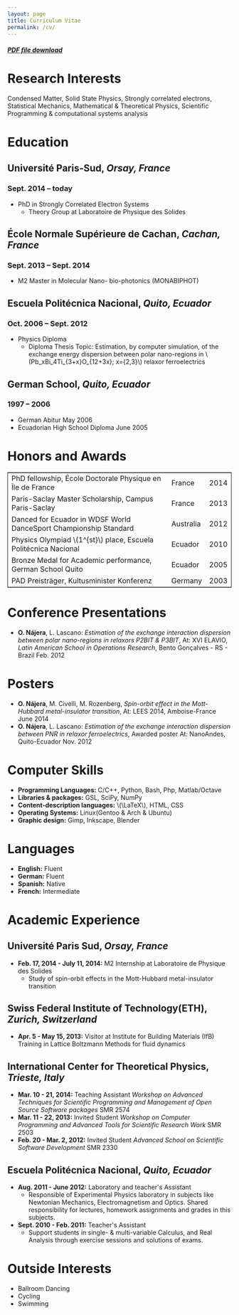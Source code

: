 ```yaml
---
layout: page
title: Curriculum Vitae
permalink: /cv/
---
```


##### [PDF file download](https://dl.dropbox.com/u/29005867/najera-cv.pdf)

# Research Interests

Condensed Matter, Solid State Physics, Strongly correlated electrons,
Statistical Mechanics, Mathematical & Theoretical Physics, Scientific
Programming & computational systems analysis

# Education

## **Université Paris-Sud**, *Orsay, France*

### **Sept. 2014 &#x2013; today**

-   PhD in Strongly Correlated Electron Systems
    -   Theory Group at Laboratoire de Physique des Solides

## **École Normale Supérieure de Cachan**, *Cachan, France*

### **Sept. 2013 &#x2013; Sept. 2014**

-   M2 Master in Molecular Nano- bio-photonics (MONABIPHOT)

## **Escuela Politécnica Nacional**, *Quito, Ecuador*

### **Oct. 2006 &#x2013; Sept. 2012**

-   Physics Diploma
    -   Diploma Thesis Topic: Estimation, by computer simulation, of the
        exchange energy dispersion between polar nano-regions in
        \\(Pb_xBi_4Ti_{3+x}O_{12+3x}; x=\{2,3\}\\) relaxor ferroelectrics

## **German School**, *Quito, Ecuador*

### **1997 &#x2013; 2006**

-   German Abitur May 2006
-   Ecuadorian High School Diploma June 2005

# Honors and Awards

<table border="2" cellspacing="0" cellpadding="6" rules="groups" frame="hsides">


<colgroup>
<col  class="org-left" />

<col  class="org-left" />

<col  class="org-right" />
</colgroup>
<tbody>
<tr>
<td class="org-left">PhD fellowship, École Doctorale Physique en Île de France</td>
<td class="org-left">France</td>
<td class="org-right">2014</td>
</tr>


<tr>
<td class="org-left">Paris-Saclay Master Scholarship, Campus Paris-Saclay</td>
<td class="org-left">France</td>
<td class="org-right">2013</td>
</tr>


<tr>
<td class="org-left">Danced for Ecuador in WDSF World DanceSport Championship Standard</td>
<td class="org-left">Australia</td>
<td class="org-right">2012</td>
</tr>


<tr>
<td class="org-left">Physics Olympiad \(1^{st}\) place, Escuela Politécnica Nacional</td>
<td class="org-left">Ecuador</td>
<td class="org-right">2010</td>
</tr>


<tr>
<td class="org-left">Bronze Medal for Academic performance, German School Quito</td>
<td class="org-left">Ecuador</td>
<td class="org-right">2005</td>
</tr>


<tr>
<td class="org-left">PAD Preisträger, Kultusminister Konferenz</td>
<td class="org-left">Germany</td>
<td class="org-right">2003</td>
</tr>
</tbody>
</table>

# Conference Presentations

-   **O. Nájera**, L. Lascano: *Estimation of the exchange interaction
    dispersion between polar nano-regions in relaxors P2BIT & P3BIT*, At:
    XVI ELAVIO, *Latin American School in Operations Research*, Bento
    Gonçalves - RS - Brazil Feb. 2012

# Posters

-   **O. Nájera**, M. Civelli, M. Rozenberg, *Spin-orbit effect in the
    Mott-Hubbard metal-insulator transition*, At: LEES 2014,
    Amboise-France June 2014
-   **O. Nájera**, L. Lascano: *Estimation of the exchange interaction
    dispersion between PNR in relaxor ferroelectrics*,  Awarded poster
    At: NanoAndes, Quito-Ecuador Nov. 2012

# Computer Skills

-   **Programming Languages:** C/C++, Python, Bash, Php, Matlab/Octave
-   **Libraries & packages:** GSL, SciPy, NumPy
-   **Content-description languages:** \\(\LaTeX\\), HTML, CSS
-   **Operating Systems:** Linux(Gentoo & Arch & Ubuntu)
-   **Graphic design:** Gimp, Inkscape, Blender

# Languages

-   **English:** Fluent
-   **German:** Fluent
-   **Spanish:** Native
-   **French:** Intermediate

# Academic Experience

## Université Paris Sud, *Orsay, France*

-   **Feb. 17, 2014 - July 11, 2014:** M2 Internship at Laboratoire de Physique des Solides
    -   Study of spin-orbit effects in the Mott-Hubbard metal-insulator transition

## Swiss Federal Institute of Technology(ETH), *Zurich, Switzerland*

-   **Apr. 5 - May 15, 2013:** Visitor at Institute for Building Materials (IfB)
    Training in Lattice Boltzmann Methods for fluid dynamics

## International Center for Theoretical Physics, *Trieste, Italy*

-   **Mar. 10 - 21, 2014:** Teaching Assistant
    *Workshop on Advanced Techniques for Scientific Programming and
    Management of Open Source Software packages* SMR 2574
-   **Mar. 11 - 22, 2013:** Invited Student
    *Workshop on Computer Programming and Advanced Tools for Scientific
    Research Work* SMR 2503
-   **Feb. 20 - Mar. 2, 2012:** Invited Student
    *Advanced School on Scientific Software Development* SMR 2330

## Escuela Politécnica Nacional, *Quito, Ecuador*

-   **Aug. 2011 - June 2012:** Laboratory and teacher's Assistant
    -   Responsible of Experimental Physics laboratory in subjects like
        Newtonian Mechanics, Electromagnetism and Optics. Shared
        responsibility for lectures, homework assignments and grades in
        this subjects.
-   **Sept. 2010 - Feb. 2011:** Teacher's Assistant
    -   Support students in single- & multi-variable Calculus, and Real
        Analysis through exercise sessions and solutions of exams.

# Outside Interests

-   Ballroom Dancing
-   Cycling
-   Swimming
